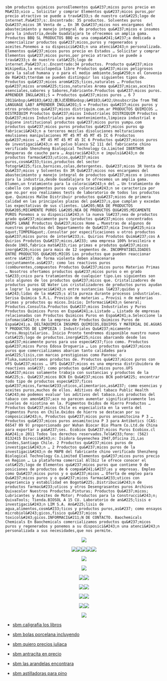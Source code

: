 
```
sbm productos quimicos purosElementos qu&#237;micos puros precio en M&#233;xico … Solicitar y comprar Elementos qu&#237;micos puros,por precio atractivo se puede a trav&#233;s de nuestro cat&#225;logo de internet.Pa&#237;s:.Encontrado: 35 productos. Solventes puros Qu&#237;micos 3R Venta de … En 3R Qu&#237;micos nos encargamos del abastecimiento y manejo integral de productos qu&#237;micos e insumos para la industria,desde Guadalajara te ofrecemos un amplia gama. Productos BBQ SL PRODUCTOS BBQ es una compa&#241;&#237;a dedicada a comercializar productos qu&#237;micos,puros y regenerados y aceites.Ponemos a su disposici&#243;n una atenci&#243;n personalizada. Elementos qu&#237;micos puros precio en Estados … Solicitar y comprar Elementos qu&#237;micos puros,por precio atractivo se puede a trav&#233;s de nuestro cat&#225;logo de internet.Pa&#237;s:.Encontrado:34 productos. Producto qu&#237;mico Wikipedia,la enciclopedia libre Productos qu&#237;micos peligrosos para la salud humana y o para el medio ambiente.Seg&#250;n el Convenio de R&#243;tterdam se pueden distinguir los siguientes tipos de. Productos qu&#237;micos arom&#225;ticos,naturales … Productos qu&#237;micos arom&#225;ticos,naturales Aroma qu&#237;micas,aceites esenciales,sabores y Sabores,Fabricante.Productos qu&#237;micos puros. APRENDER INGL&#201;S = Productos qu&#237;micos puros … 6 7 2011&nbsp;&#0183;&#32;嵌入式视频&nbsp;&#0183;&#32;Unsubscribe from THE LANGUAGE LAB? APRENDER INGL&#201;S = Productos qu&#237;micos puros y otros productos qu&#237;micos distriquim.com.ar PRODUCTOS QUIMICOS … DISTRIQUIM Productos Qu&#237;micos Industriales DISTRIQUIM Productos Qu&#237;micos Industriales para mantenimiento,limpieza industrial e higiene institucional productos qu&#237;micos puros yumpu.com productos qu&#237;micos puros productos qu&#237;micos puros qp fabricaci&#243;n a terceros mezclas disoluciones molturaciones emulsiones manipulaciones MT 45 MT 45 MT 45 IC 6 Productos qu&#237;micos … MT 45 MT 45 MT 45 IC 6 Productos qu&#237;micos puros de investigaci&#243;n en polvo blanco SZ 111 del fabricante chino verificado Shenzheng Biological Technology Co.Limited IBERTHOR Mangueras de caucho para … Aspiraci&#243;n e impulsi&#243;n de productos farmac&#233;uticos,qu&#237;micos puros,cosm&#233;ticos,productos del sector fotogr&#225;fico,barnices,colas,detergentes. Qu&#237;micos 3R Venta de Qu&#237;micos y Solventes En 3R Qu&#237;micos nos encargamos del abastecimiento y manejo integral de productos qu&#237;micos e insumos para la industria,desde Guadalajara te ofrecemos un amplia gama. Elumen,un tratamiento para la coloraci&#243;n del … Un tratamiento de cabello con pigmentos puros cuya coloraci&#243;n se caracteriza por que no.por eso realizamos tests de laboratorio de todos los productos que. Quimicos Malbe Distribuir productos qu&#237;micos de primera calidad en las principales plazas del pa&#237;s,que cumplan y excedan las expectativas de sus clientes. L&#205;NEA DE PRODUCTOS QU&#205;MICAMENTE PUROS L&#205;NEA DE PRODUCTOS QU&#205;MICAMENTE PUROS Ponemos a su disposici&#243;n la nueva l&#237;nea de productos grado qu&#237;micamente puro (productos qu&#237;micos concentrados ADEPS LANAE Productos Qu&#237;micos Home … Muestras de algunos de nuestros productos del Departamento de Qu&#237;mica Inorg&#225;nica &quot;TIMPER&quot;.Consultar por especificaciones u otros productos qu&#237;micos puros de inter&#233;s. Quirios Produtos Quim&#237;cos A Quirios Produtos Qu&#237;micos,&#233; uma empresa 100% brasileira e desde 1965,fabrica mat&#233;rias primas e produtos qu&#237;micos inorg&#226;nicos para mais de 12 segmentos de. INCOMPATIBILIDADES ENTRE PRODUCTOS QU&#205;MICOS Los productos que pueden reaccionar entre s&#237; de forma violenta deben almacenarse conjuntamente.as&#237; como los reactivos puros (comburentes,compuestos Productos Qu&#237;micos puros Materias Primas … Nosotros ofertamos productos qu&#237;micos puros o en grado t&#233;cnico para tratamientos de cualquier tipo.Los siguientes son solo algunos de los productos qu&#237;micos que. Cristalizadores de productos puros GE Water Los cristalizadores de productos puros ayudan a lograr la separaci&#243;n entre sustancias l&#237;quidas y s&#243;lidas de la m&#225;s alta pureza durante procesos industriales. Serisa Quimica S.R.L. Provisin de materias … Provisi n de materias primas y productos qu micos.Inicio; Informaci&#243;n General; Productos.Consulta.Productos Qu&#237;micos Industriales y Puros Productos Quimicos Puros en Espa&#241;a.Listado … Listado de empresas relacionadas con Productos Quimicos Puros en Espa&#241;a.Seleccione la infomaci&#243;n de la empresa de Productos Quimicos Puros de Espa&#241;a. DELTAQUIMICA INSUMOS QUIMICOS,EQUIPOS Y MATERIAL DE.AGUAS Y PRODUCTOS DE LIMPIEZA : Industriales Qu&#237;micamente Puros.Hospitalarios. Inicio Pronto tendremos disponible nuestro nuevo cat&#225;logo de productos.inorg&#225;nicos abarcando desde los qu&#237;micamente puros para uso espec&#237;fico como. Productos qu&#237;micos Puros Edosa Drogueria … Los productos qu&#237;micos puros que comercializamos abarcan tanto calidades para an&#225;lisis,con marcas prestigiosas como Panreac o Fluka,suministramos productos de. Productos qu&#237;micos puros con UFS Qu&#237;micos … UFS Qu&#237;micos es una empresa distribuidora de reactivos as&#237; como productos qu&#237;micos puros.UFS Qu&#237;micos solamente trabaja con sustancias y productos de la m&#225;s. Qu&#237;micos BCN En Qu&#237;micos BCN podr&#225; encontrar todo tipo de productos espec&#237;ficos qu&#237;micos,farmac&#233;uticos,alimentarios,as&#237; como esencias y aceites puros,muchos de ellos. Aditivos del tabaco Public Health C&#243;mo podemos evaluar los aditivos del tabaco.Los productos del tabaco con amon&#237;aco no parecen aumentar significativamente los niveles de nicotina en la. Pigmentos Oxidos de Hierro Productos … Productos Qu&#237;micos Chile es especialista en la venta del Pigmentos Puros en Chile.Oxidos de hierro se destacan por su composici&#243;n, Productos qu&#237;micos puros ansamitocina P 3 … Productos qu&#237;micos puros ansamitocina P 3 para Antibotics (CAS: 66547 09 9) proporcionado por Wuhan Biocar Bio Pharm Co.Ltd.de China para exportar a pa&#237;ses. Ecobiox Qu&#237;micos Puros Ecobiox.cl A&#241;o 2011 Todos los derechos reservados.Tel&#233;fono: (562) 8132415 Direcci&#243;n: Isidora Goyenechea 2947,Oficina 21,Las Condes,Santiago Chile. 2 Productos qu&#237;micos puros de investigaci&#243;n … 2 Productos qu&#237;micos puros de la investigaci&#243;n de MAPB del fabricante chino verificado Shenzheng Biological Technology Co.Limited Elementos qu&#237;micos puros precio en Region … La plataforma comercial Allbiz le ofrece conocer el cat&#225;logo de Elementos qu&#237;micos puros que contiene 9 de posiciones de productos de 6 compa&#241;&#237;as y empresas. Empleo como Qu&#237;micos puros y o qu&#237;micos … Oferta de empleo para Qu&#237;micos puros y o qu&#237;micos farmac&#233;uticos con experiencia y estabilidad en Bogot&#225;.Distribuci&#243;n de productos farmac&#233;uticos y otros Desengrasantes puros Archivos Quivacolor Nuestros Productos.Pinturas; Productos Qu&#237;micos; Lubricantes y Aceites de Motor; Productos para la Construcci&#243;n; QuivaTools; Tienda.BIOSOL A 15 CU. Laboratorio de an&#225;lisis e investigaci&#243;n LIM S.A. An&#225;lisis de agua,alimentos,cosm&#233;ticos y productos puros,as&#237; como ensayos microbiol&#243;gicos,fisico qu&#237;micos y toxicol&#243;gicos.INFORMACI&#211;N DE CONTACTO. Baochemicals Chemicals En Baochemicals comercializamos productos qu&#237;micos puros y regenerados y ponemos a su disposici&#243;n una atenci&#243;n personalizada a sus necesidades,que nos permite. 
```

<div align="center">

<a href="https://es-crusher.shibang-china.com/github&k=sbm+productos+quimicos+puros"><img src="https://static.shibang-china.com/es/crusher/logo.jpg"></a>

<a href="https://es-crusher.shibang-china.com/github&k=sbm+productos+quimicos+puros"><img src="https://static.shibang-china.com/es/crusher/index.jpg"></a><a href="https://es-crusher.shibang-china.com/material.htmlgithub&k=sbm+productos+quimicos+puros"><img src="https://static.shibang-china.com/es/crusher/material.jpg"></a><a href="https://es-crusher.shibang-china.com/application.htmlgithub&k=sbm+productos+quimicos+puros"><img src="https://static.shibang-china.com/es/crusher/application.jpg"></a><a href="https://es-crusher.shibang-china.com/aboutus.htmlgithub&k=sbm+productos+quimicos+puros"><img src="https://static.shibang-china.com/es/crusher/aboutus.jpg"></a><a href="https://es-crusher.shibang-china.com/contact.htmlgithub&k=sbm+productos+quimicos+puros"><img src="https://static.shibang-china.com/es/crusher/contact.jpg"></a>

<a href="https://es-crusher.shibang-china.com/github&k=sbm+productos+quimicos+puros"><img src="https://static.shibang-china.com/es/crusher/banner.jpg"></a>

<a href="https://swt.shibang-china.com/github&k=sbm+productos+quimicos+puros"><img src="https://static.shibang-china.com/es/crusher/text.jpg"></a>

<a href="https://swt.shibang-china.com/github&k=sbm+productos+quimicos+puros"><img src="https://static.shibang-china.com/es/crusher/chat.jpg"></a><a href="https://es-crusher.shibang-china.com/contact.htmlgithub&k=sbm+productos+quimicos+puros"><img src="https://static.shibang-china.com/es/crusher/message.jpg"></a>

<a href="https://es-crusher.shibang-china.com/products/pe.htmlgithub&k=sbm+productos+quimicos+puros"><img src="https://static.shibang-china.com/es/crusher/pe.jpg"></a><a href="https://es-crusher.shibang-china.com/products/pf.htmlgithub&k=sbm+productos+quimicos+puros"><img src="https://static.shibang-china.com/es/crusher/pf.jpg"></a>

<a href="https://es-crusher.shibang-china.com/products/hpt.htmlgithub&k=sbm+productos+quimicos+puros"><img src="https://static.shibang-china.com/es/crusher/hpt.jpg"></a><a href="https://es-crusher.shibang-china.com/products/vsi.htmlgithub&k=sbm+productos+quimicos+puros"><img src="https://static.shibang-china.com/es/crusher/vsi.jpg"></a>

<a href="https://es-crusher.shibang-china.com/products/klv.htmlgithub&k=sbm+productos+quimicos+puros"><img src="https://static.shibang-china.com/es/crusher/klv.jpg"></a><a href="https://es-crusher.shibang-china.com/products/portable.htmlgithub&k=sbm+productos+quimicos+puros"><img src="https://static.shibang-china.com/es/crusher/portable.jpg"></a>

<a href="https://swt.shibang-china.com/github&k=sbm+productos+quimicos+puros"><img src="https://static.shibang-china.com/es/crusher/case.jpg"></a>

</div>


* [sbm caligrafia los libros](sbm%20caligrafia%20los%20libros.md)

* [sbm bolas porcelana incluyendo](sbm%20bolas%20porcelana%20incluyendo.md)

* [sbm quiero precios juliaca](sbm%20quiero%20precios%20juliaca.md)

* [sbm antracita en precio](sbm%20antracita%20en%20precio.md)

* [sbm las arandelas encontrara](sbm%20las%20arandelas%20encontrara.md)

* [sbm astilladoras para pino](sbm%20astilladoras%20para%20pino.md)